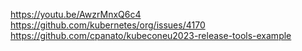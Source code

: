 https://youtu.be/AwzrMnxQ6c4
https://github.com/kubernetes/org/issues/4170
https://github.com/cpanato/kubeconeu2023-release-tools-example
